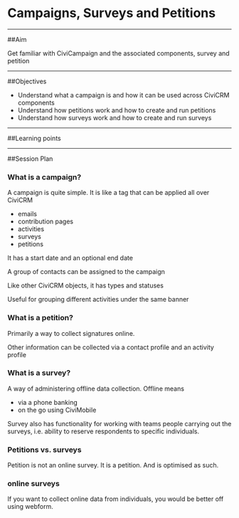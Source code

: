 # Campaigns, Surveys and Petitions

---
##Aim

Get familiar with CiviCampaign and the associated components, survey and petition

---
##Objectives

* Understand what a campaign is and how it can be used across CiviCRM components
* Understand how petitions work and how to create and run petitions
* Understand how surveys work and how to create and run surveys

---
##Learning points

---
##Session Plan

### What is a campaign?

A campaign is quite simple.  It is like a tag that can be applied all over CiviCRM

* emails
* contribution pages
* activities
* surveys
* petitions

It has a start date and an optional end date

A group of contacts can be assigned to the campaign

Like other CiviCRM objects, it has types and statuses

Useful for grouping different activities under the same banner

### What is a petition?

Primarily a way to collect signatures online.

Other information can be collected via a contact profile and an activity profile

### What is a survey?

A way of administering offline data collection. Offline means

* via a phone banking
* on the go using CiviMobile

Survey also has functionality for working with teams people carrying out the surveys, i.e. ability to reserve respondents to specific individuals.

### Petitions vs. surveys
Petition is not an online survey.  It is a petition. And is optimised as such.

### online surveys
If you want to collect online data from individuals, you would be better off using webform.
